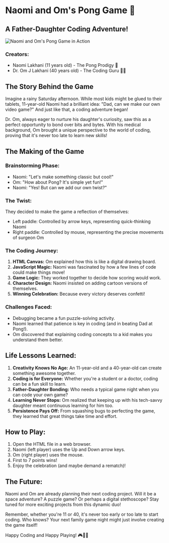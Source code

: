 # Naomi and Om's Pong Game 🏓

## A Father-Daughter Coding Adventure!

![Naomi and Om's Pong Game in Action](https://i.ibb.co/rmq8bHp/Clean-Shot-2024-07-24-at-20-37-11.gif)

### Creators:
- Naomi Lakhani (11 years old) - The Pong Prodigy 👧
- Dr. Om J Lakhani (40 years old) - The Coding Guru 👨‍⚕️

## The Story Behind the Game

Imagine a rainy Saturday afternoon. While most kids might be glued to their tablets, 11-year-old Naomi had a brilliant idea: "Dad, can we make our own video game?" And just like that, a coding adventure began!

Dr. Om, always eager to nurture his daughter's curiosity, saw this as a perfect opportunity to bond over bits and bytes. With his medical background, Om brought a unique perspective to the world of coding, proving that it's never too late to learn new skills!

## The Making of the Game

### Brainstorming Phase:
- Naomi: "Let's make something classic but cool!"
- Om: "How about Pong? It's simple yet fun!"
- Naomi: "Yes! But can we add our own twist?"

### The Twist:
They decided to make the game a reflection of themselves:
- Left paddle: Controlled by arrow keys, representing quick-thinking Naomi
- Right paddle: Controlled by mouse, representing the precise movements of surgeon Om

### The Coding Journey:
1. **HTML Canvas:** Om explained how this is like a digital drawing board.
2. **JavaScript Magic:** Naomi was fascinated by how a few lines of code could make things move!
3. **Game Logic:** They worked together to decide how scoring would work.
4. **Character Design:** Naomi insisted on adding cartoon versions of themselves.
5. **Winning Celebration:** Because every victory deserves confetti!

### Challenges Faced:
- Debugging became a fun puzzle-solving activity.
- Naomi learned that patience is key in coding (and in beating Dad at Pong!).
- Om discovered that explaining coding concepts to a kid makes you understand them better.

## Life Lessons Learned:

1. **Creativity Knows No Age:** An 11-year-old and a 40-year-old can create something awesome together.
2. **Coding is for Everyone:** Whether you're a student or a doctor, coding can be a fun skill to learn.
3. **Father-Daughter Bonding:** Who needs a typical game night when you can code your own game?
4. **Learning Never Stops:** Om realized that keeping up with his tech-savvy daughter meant continuous learning for him too.
5. **Persistence Pays Off:** From squashing bugs to perfecting the game, they learned that great things take time and effort.

## How to Play:

1. Open the HTML file in a web browser.
2. Naomi (left player) uses the Up and Down arrow keys.
3. Om (right player) uses the mouse.
4. First to 7 points wins!
5. Enjoy the celebration (and maybe demand a rematch)!

## The Future:

Naomi and Om are already planning their next coding project. Will it be a space adventure? A puzzle game? Or perhaps a digital stethoscope? Stay tuned for more exciting projects from this dynamic duo!

Remember, whether you're 11 or 40, it's never too early or too late to start coding. Who knows? Your next family game night might just involve creating the game itself!

Happy Coding and Happy Playing! 🎮👨‍👧
